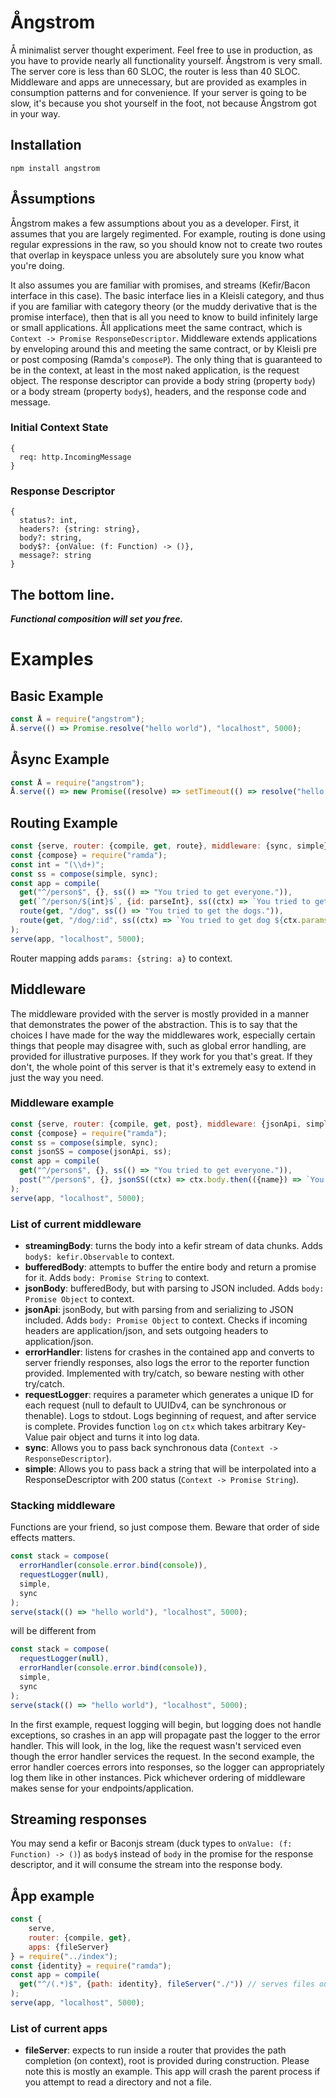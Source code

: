 # Ångstrom
Å minimalist server thought experiment.  Feel free to use in production, as you have to provide nearly all functionality yourself.  Ångstrom is very small.  The server core is less than 60 SLOC, the router is less than 40 SLOC.  Middleware and apps are unnecessary, but are provided as examples in consumption patterns and for convenience.  If your server is going to be slow, it's because you shot yourself in the foot, not because Ångstrom got in your way.

## Installation
```
npm install angstrom
```

## Åssumptions
Ångstrom makes a few assumptions about you as a developer.  First, it assumes that you are largely regimented.  For example, routing is done using regular expressions in the raw, so you should know not to create two routes that overlap in keyspace unless you are absolutely sure you know what you're doing.

It also assumes you are familiar with promises, and streams (Kefir/Bacon interface in this case).  The basic interface lies in a Kleisli category, and thus if you are familiar with category theory (or the muddy derivative that is the promise interface), then that is all you need to know to build infinitely large or small applications.  Åll applications meet the same contract, which is `Context -> Promise ResponseDescriptor`.  Middleware extends applications by enveloping around this and meeting the same contract, or by Kleisli pre or post composing (Ramda's `composeP`).  The only thing that is guaranteed to be in the context, at least in the most naked application, is the request object.  The response descriptor can provide a body string (property `body`) or a body stream (property `body$`), headers, and the response code and message.

### Initial Context State
```
{
  req: http.IncomingMessage
}
```

### Response Descriptor
```
{
  status?: int,
  headers?: {string: string},
  body?: string,
  body$?: {onValue: (f: Function) -> ()},
  message?: string
}
```

## The bottom line.
**_Functional composition will set you free._**

# Examples

## Basic Example
```javascript
const Å = require("angstrom");
Å.serve(() => Promise.resolve("hello world"), "localhost", 5000);
```

## Åsync Example
```javascript
const Å = require("angstrom");
Å.serve(() => new Promise((resolve) => setTimeout(() => resolve("hello world"), 2000)), "localhost", "5000");
```

## Routing Example
```javascript
const {serve, router: {compile, get, route}, middleware: {sync, simple}} = require("../index");
const {compose} = require("ramda");
const int = "(\\d+)";
const ss = compose(simple, sync);
const app = compile(
  get("^/person$", {}, ss(() => "You tried to get everyone.")),
  get(`^/person/${int}$`, {id: parseInt}, ss((ctx) => `You tried to get person ${ctx.params.id}`)),
  route(get, "/dog", ss(() => "You tried to get the dogs.")),
  route(get, "/dog/:id", ss((ctx) => `You tried to get dog ${ctx.params.id}`))
);
serve(app, "localhost", 5000);
```
Router mapping adds `params: {string: a}` to context.

## Middleware
The middleware provided with the server is mostly provided in a manner that demonstrates the power of the abstraction.  This is to say that the choices I have made for the way the middlewares work, especially certain things that people may disagree with, such as global error handling, are provided for illustrative purposes.  If they work for you that's great.  If they don't, the whole point of this server is that it's extremely easy to extend in just the way you need.

### Middleware example
```javascript
const {serve, router: {compile, get, post}, middleware: {jsonApi, simple, sync}} = require("../index");
const {compose} = require("ramda");
const ss = compose(simple, sync);
const jsonSS = compose(jsonApi, ss);
const app = compile(
  get("^/person$", {}, ss(() => "You tried to get everyone.")),
  post("^/person$", {}, jsonSS((ctx) => ctx.body.then(({name}) => `You tried to create person ${name}`)))
);
serve(app, "localhost", 5000);
```
### List of current middleware
* **streamingBody**: turns the body into a kefir stream of data chunks.  Adds `body$: kefir.Observable` to context.
* **bufferedBody**: attempts to buffer the entire body and return a promise for it. Adds `body: Promise String` to context.
* **jsonBody**: bufferedBody, but with parsing to JSON included. Adds `body: Promise Object` to context.
* **jsonApi**: jsonBody, but with parsing from and serializing to JSON included. Adds `body: Promise Object` to context.  Checks if incoming headers are application/json, and sets outgoing headers to application/json.
* **errorHandler**: listens for crashes in the contained app and converts to server friendly responses, also logs the error to the reporter function provided.  Implemented with try/catch, so beware nesting with other try/catch.
* **requestLogger**: requires a parameter which generates a unique ID for each request (null to default to UUIDv4, can be synchronous or thenable).  Logs to stdout.  Logs beginning of request, and after service is complete.  Provides function `log` on `ctx` which takes arbitrary Key-Value pair object and turns it into log data.
* **sync**: Allows you to pass back synchronous data (`Context -> ResponseDescriptor`).
* **simple**: Allows you to pass back a string that will be interpolated into a ResponseDescriptor with 200 status (`Context -> Promise String`).

### Stacking middleware
Functions are your friend, so just compose them.  Beware that order of side effects matters.
```javascript
const stack = compose(
  errorHandler(console.error.bind(console)),
  requestLogger(null),
  simple,
  sync
);
serve(stack(() => "hello world"), "localhost", 5000);
```
will be different from
```javascript
const stack = compose(
  requestLogger(null),
  errorHandler(console.error.bind(console)),
  simple,
  sync
);
serve(stack(() => "hello world"), "localhost", 5000);
```
In the first example, request logging will begin, but logging does not handle exceptions, so crashes in an app will propagate past the logger to the error handler.  This will look, in the log, like the request wasn't serviced even though the error handler services the request.  In the second example, the error handler coerces errors into responses, so the logger can appropriately log them like in other instances.  Pick whichever ordering of middleware makes sense for your endpoints/application.

## Streaming responses
You may send a kefir or Baconjs stream (duck types to `onValue: (f: Function) -> ()`) as `body$` instead of `body` in the promise for the response descriptor, and it will consume the stream into the response body.

## Åpp example
```javascript
const {
    serve,
    router: {compile, get},
    apps: {fileServer}
} = require("../index");
const {identity} = require("ramda");
const app = compile(
  get("^/(.*)$", {path: identity}, fileServer("./")) // serves files out of CWD; streams off disk, not buffered
);
serve(app, "localhost", 5000);
```
### List of current apps
* **fileServer**: expects to run inside a router that provides the path completion (on context), root is provided during construction.  Please note this is mostly an example.  This app will crash the parent process if you attempt to read a directory and not a file.
